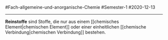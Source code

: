 #Fach-allgemeine-und-anorganische-Chemie  #Semester-1 #2020-12-13

---

**Reinstoffe** sind Stoffe, die  nur aus einem [[chemisches Element|chemischen Element]] oder einer einheitlichen [[chemische Verbindung|chemischen Verbindung]] bestehen.
